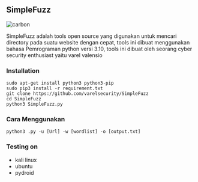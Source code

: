 ## SimpleFuzz

![carbon](https://user-images.githubusercontent.com/105418279/224471690-acb7220a-39bb-4220-a562-f78c9abb56bd.png)


SimpleFuzz adalah tools open source yang digunakan untuk mencari directory pada suatu website dengan cepat, tools ini dibuat menggunakan bahasa Pemrograman python versi 3.10, tools ini dibuat oleh seorang cyber security enthusiast yaitu varel valensio

### Installation
```
sudo apt-get install python3 python3-pip
sudo pip3 install -r requirement.txt
git clone https://github.com/varelsecurity/SimpleFuzz
cd SimpleFuzz
python3 SimpleFuzz.py
```

### Cara Menggunakan
```
python3 .py -u [Url] -w [wordlist] -o [output.txt]
```
### Testing on 

* kali linux
* ubuntu
* pydroid
